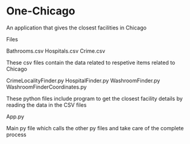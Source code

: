 # One-Chicago
An application that gives the closest facilities in Chicago

Files

Bathrooms.csv
Hospitals.csv
Crime.csv

These csv files contain the data related to respetive items related to Chicago

CrimeLocalityFinder.py
HospitalFinder.py
WashroomFinder.py
WashroomFinderCoordinates.py

These python files include program to get the closest facility details by reading the data in the CSV files

App.py

Main py file which calls the other py files and take care of the complete process
